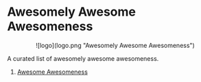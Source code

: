 # Awesomely Awesome Awesomeness
<center>![logo](logo.png "Awesomely Awesome Awesomeness")</center>

A curated list of awesomely awesome awesomeness.

1. [Awesome Awesomeness](https://github.com/bayandin/awesome-awesomeness)
